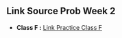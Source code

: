 ## Link Source Prob Week 2
- **Class F :** [Link Practice Class F](https://www.hackerrank.com/contests/sdf-m2)
